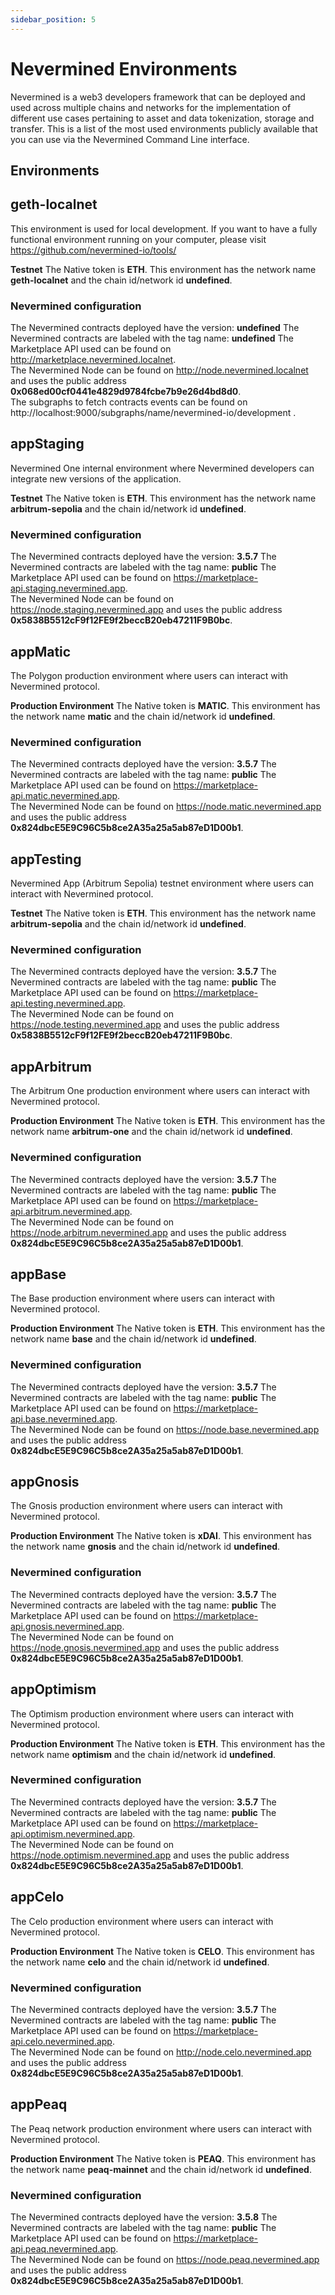 ```yaml
---
sidebar_position: 5
---
```


# Nevermined Environments

Nevermined is a web3 developers framework that can be deployed and used across multiple chains and networks for the implementation of different use cases pertaining to asset and data tokenization, storage and transfer. This is a list of the most used environments publicly available that you can use via the Nevermined Command Line interface.

## Environments


 

## geth-localnet
This environment is used for local development. If you want to have a fully functional environment running on your computer, please visit https://github.com/nevermined-io/tools/<br/>

 **Testnet** 
The Native token is **ETH**. This environment has the network name **geth-localnet** and the chain id/network id **undefined**. <br/>

### Nevermined configuration 

 The Nevermined contracts deployed have the version: **undefined**  The Nevermined contracts are labeled with the tag name: **undefined** 
The Marketplace API used can be found on http://marketplace.nevermined.localnet. <br/>
The Nevermined Node can be found on http://node.nevermined.localnet and uses the public address **0x068ed00cf0441e4829d9784fcbe7b9e26d4bd8d0**.<br/>
 The subgraphs to fetch contracts events can be found on http://localhost:9000/subgraphs/name/nevermined-io/development .<br/>


 

## appStaging
Nevermined One internal environment where Nevermined developers can integrate new versions of the application.<br/>

 **Testnet** 
The Native token is **ETH**. This environment has the network name **arbitrum-sepolia** and the chain id/network id **undefined**. <br/>

### Nevermined configuration 

 The Nevermined contracts deployed have the version: **3.5.7**  The Nevermined contracts are labeled with the tag name: **public** 
The Marketplace API used can be found on https://marketplace-api.staging.nevermined.app. <br/>
The Nevermined Node can be found on https://node.staging.nevermined.app and uses the public address **0x5838B5512cF9f12FE9f2beccB20eb47211F9B0bc**.<br/>



 

## appMatic
The Polygon production environment where users can interact with Nevermined protocol.<br/>

 **Production Environment** 
The Native token is **MATIC**. This environment has the network name **matic** and the chain id/network id **undefined**. <br/>

### Nevermined configuration 

 The Nevermined contracts deployed have the version: **3.5.7**  The Nevermined contracts are labeled with the tag name: **public** 
The Marketplace API used can be found on https://marketplace-api.matic.nevermined.app. <br/>
The Nevermined Node can be found on https://node.matic.nevermined.app and uses the public address **0x824dbcE5E9C96C5b8ce2A35a25a5ab87eD1D00b1**.<br/>


 

## appTesting
Nevermined App (Arbitrum Sepolia) testnet environment where users can interact with Nevermined protocol.<br/>

 **Testnet** 
The Native token is **ETH**. This environment has the network name **arbitrum-sepolia** and the chain id/network id **undefined**. <br/>

### Nevermined configuration 

 The Nevermined contracts deployed have the version: **3.5.7**  The Nevermined contracts are labeled with the tag name: **public** 
The Marketplace API used can be found on https://marketplace-api.testing.nevermined.app. <br/>
The Nevermined Node can be found on https://node.testing.nevermined.app and uses the public address **0x5838B5512cF9f12FE9f2beccB20eb47211F9B0bc**.<br/>



 

## appArbitrum
The Arbitrum One production environment where users can interact with Nevermined protocol.<br/>

 **Production Environment** 
The Native token is **ETH**. This environment has the network name **arbitrum-one** and the chain id/network id **undefined**. <br/>

### Nevermined configuration 

 The Nevermined contracts deployed have the version: **3.5.7**  The Nevermined contracts are labeled with the tag name: **public** 
The Marketplace API used can be found on https://marketplace-api.arbitrum.nevermined.app. <br/>
The Nevermined Node can be found on https://node.arbitrum.nevermined.app and uses the public address **0x824dbcE5E9C96C5b8ce2A35a25a5ab87eD1D00b1**.<br/>


 

## appBase
The Base production environment where users can interact with Nevermined protocol.<br/>

 **Production Environment** 
The Native token is **ETH**. This environment has the network name **base** and the chain id/network id **undefined**. <br/>

### Nevermined configuration 

 The Nevermined contracts deployed have the version: **3.5.7**  The Nevermined contracts are labeled with the tag name: **public** 
The Marketplace API used can be found on https://marketplace-api.base.nevermined.app. <br/>
The Nevermined Node can be found on https://node.base.nevermined.app and uses the public address **0x824dbcE5E9C96C5b8ce2A35a25a5ab87eD1D00b1**.<br/>


 

## appGnosis
The Gnosis production environment where users can interact with Nevermined protocol.<br/>

 **Production Environment** 
The Native token is **xDAI**. This environment has the network name **gnosis** and the chain id/network id **undefined**. <br/>

### Nevermined configuration 

 The Nevermined contracts deployed have the version: **3.5.7**  The Nevermined contracts are labeled with the tag name: **public** 
The Marketplace API used can be found on https://marketplace-api.gnosis.nevermined.app. <br/>
The Nevermined Node can be found on https://node.gnosis.nevermined.app and uses the public address **0x824dbcE5E9C96C5b8ce2A35a25a5ab87eD1D00b1**.<br/>


 

## appOptimism
The Optimism production environment where users can interact with Nevermined protocol.<br/>

 **Production Environment** 
The Native token is **ETH**. This environment has the network name **optimism** and the chain id/network id **undefined**. <br/>

### Nevermined configuration 

 The Nevermined contracts deployed have the version: **3.5.7**  The Nevermined contracts are labeled with the tag name: **public** 
The Marketplace API used can be found on https://marketplace-api.optimism.nevermined.app. <br/>
The Nevermined Node can be found on https://node.optimism.nevermined.app and uses the public address **0x824dbcE5E9C96C5b8ce2A35a25a5ab87eD1D00b1**.<br/>


 

## appCelo
The Celo production environment where users can interact with Nevermined protocol.<br/>

 **Production Environment** 
The Native token is **CELO**. This environment has the network name **celo** and the chain id/network id **undefined**. <br/>

### Nevermined configuration 

 The Nevermined contracts deployed have the version: **3.5.7**  The Nevermined contracts are labeled with the tag name: **public** 
The Marketplace API used can be found on https://marketplace-api.celo.nevermined.app. <br/>
The Nevermined Node can be found on http://node.celo.nevermined.app and uses the public address **0x824dbcE5E9C96C5b8ce2A35a25a5ab87eD1D00b1**.<br/>



 

## appPeaq
The Peaq network production environment where users can interact with Nevermined protocol.<br/>

 **Production Environment** 
The Native token is **PEAQ**. This environment has the network name **peaq-mainnet** and the chain id/network id **undefined**. <br/>

### Nevermined configuration 

 The Nevermined contracts deployed have the version: **3.5.8**  The Nevermined contracts are labeled with the tag name: **public** 
The Marketplace API used can be found on https://marketplace-api.peaq.nevermined.app. <br/>
The Nevermined Node can be found on https://node.peaq.nevermined.app and uses the public address **0x824dbcE5E9C96C5b8ce2A35a25a5ab87eD1D00b1**.<br/>


